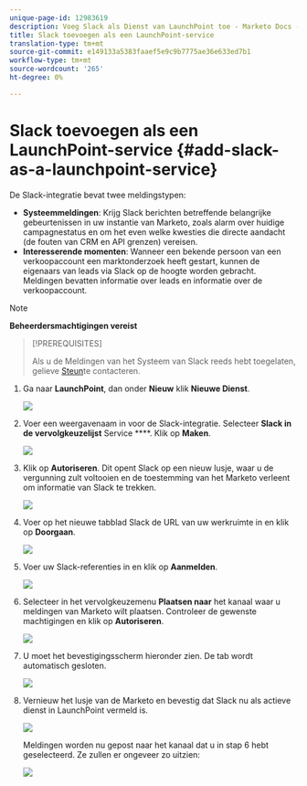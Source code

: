 ```yaml
---
unique-page-id: 12983619
description: Voeg Slack als Dienst van LaunchPoint toe - Marketo Docs - de Documentatie van het Product
title: Slack toevoegen als een LaunchPoint-service
translation-type: tm+mt
source-git-commit: e149133a5383faaef5e9c9b7775ae36e633ed7b1
workflow-type: tm+mt
source-wordcount: '265'
ht-degree: 0%

---
```



# Slack toevoegen als een LaunchPoint-service {#add-slack-as-a-launchpoint-service}

De Slack-integratie bevat twee meldingstypen:

* **Systeemmeldingen**: Krijg Slack berichten betreffende belangrijke gebeurtenissen in uw instantie van Marketo, zoals alarm over huidige campagnestatus en om het even welke kwesties die directe aandacht (de fouten van CRM en API grenzen) vereisen.
* **Interesserende momenten**: Wanneer een bekende persoon van een verkoopaccount een marktonderzoek heeft gestart, kunnen de eigenaars van leads via Slack op de hoogte worden gebracht. Meldingen bevatten informatie over leads en informatie over de verkoopaccount.

>[!NOTE]
>
>**Beheerdersmachtigingen vereist**

>[!PREREQUISITES]
>
>Als u de Meldingen van het Systeem van Slack reeds hebt toegelaten, gelieve [Steun](http://docs.marketo.com/cdn-cgi/l/email-protection#1d6e686d6d726f695d707c6f76786972337e7270)te contacteren.

1. Ga naar **LaunchPoint**, dan onder **Nieuw** klik **Nieuwe Dienst**.

   ![](assets/image2017-11-27-14-3a13-3a18.png)

1. Voer een weergavenaam in voor de Slack-integratie. Selecteer **Slack in de vervolgkeuzelijst** Service ****. Klik op **Maken**.

   ![](assets/image2017-11-27-15-3a54-3a11.png)

1. Klik op **Autoriseren**. Dit opent Slack op een nieuw lusje, waar u de vergunning zult voltooien en de toestemming van het Marketo verleent om informatie van Slack te trekken.

   ![](assets/image2017-11-27-14-3a16-3a6.png)

1. Voer op het nieuwe tabblad Slack de URL van uw werkruimte in en klik op **Doorgaan**.

   ![](assets/image2017-11-27-15-3a1-3a29.png)

1. Voer uw Slack-referenties in en klik op **Aanmelden**.

   ![](assets/image2017-11-27-15-3a1-3a3.png)

1. Selecteer in het vervolgkeuzemenu **Plaatsen naar** het kanaal waar u meldingen van Marketo wilt plaatsen. Controleer de gewenste machtigingen en klik op **Autoriseren**.

   ![](assets/image2018-1-9-13-3a21-3a50.png)

1. U moet het bevestigingsscherm hieronder zien. De tab wordt automatisch gesloten.

   ![](assets/image2017-11-27-15-3a51-3a57.png)

1. Vernieuw het lusje van de Marketo en bevestig dat Slack nu als actieve dienst in LaunchPoint vermeld is.

   ![](assets/image2017-11-27-15-3a55-3a37.png)

   Meldingen worden nu gepost naar het kanaal dat u in stap 6 hebt geselecteerd. Ze zullen er ongeveer zo uitzien:

   ![](assets/samplenotification.png)

